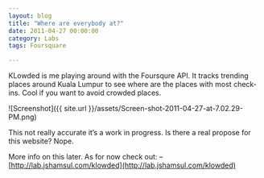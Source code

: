 ```yaml
---
layout: blog
title: "Where are everybody at?"
date: 2011-04-27 00:00:00
category: Labs
tags: Foursquare

---
```


KLowded is me playing around with the Foursqure API. It tracks trending places around Kuala Lumpur to see where are the places with most check-ins. Cool if you want to avoid crowded places.

![Screenshot]({{ site.url }}/assets/Screen-shot-2011-04-27-at-7.02.29-PM.png)

This not really accurate it’s a work in progress. Is there a real propose for this website? Nope.

More info on this later. As for now check out: – [http://lab.jshamsul.com/klowded](http://lab.jshamsul.com/klowded)
